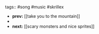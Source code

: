 tags:: #song #music #skrillex

- **prev:** [[take you to the mountain]]
-
- **next:** [[scary monsters and nice sprites]]